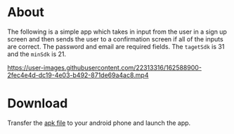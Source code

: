 # About

The following is a simple app which takes in input from the user in a sign up screen and then sends the user 
to a confirmation screen if all of the inputs are correct. The password and email are required fields. 
The `tagetSdk` is 31 and the `minSdk` is 21.

https://user-images.githubusercontent.com/22313316/162588900-2fec4e4d-dc19-4e03-b492-871de69a4ac8.mp4


# Download

Transfer the [apk file](https://github.com/hossainsafwan/Flipgrid/releases/tag/v1.0.0) to your android phone and launch the app. 
